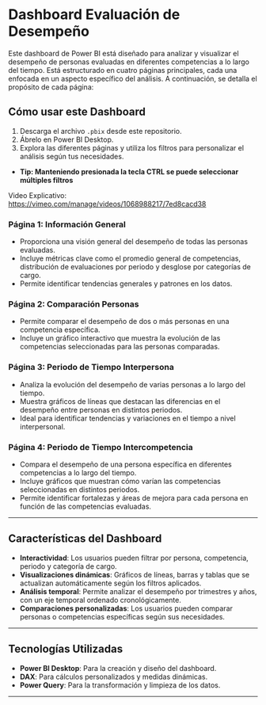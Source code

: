 # Dashboard Evaluación de Desempeño

Este dashboard de Power BI está diseñado para analizar y visualizar el desempeño de personas evaluadas en diferentes competencias a lo largo del tiempo. Está estructurado en cuatro páginas principales, cada una enfocada en un aspecto específico del análisis. A continuación, se detalla el propósito de cada página:

## **Cómo usar este Dashboard**

1. Descarga el archivo `.pbix` desde este repositorio.
2. Ábrelo en Power BI Desktop.
3. Explora las diferentes páginas y utiliza los filtros para personalizar el análisis según tus necesidades.
- **Tip: Manteniendo presionada la tecla CTRL se puede seleccionar múltiples filtros**

Video Explicativo: https://vimeo.com/manage/videos/1068988217/7ed8cacd38

### **Página 1: Información General**

- Proporciona una visión general del desempeño de todas las personas evaluadas.
- Incluye métricas clave como el promedio general de competencias, distribución de evaluaciones por periodo y desglose por categorías de cargo.
- Permite identificar tendencias generales y patrones en los datos.

### **Página 2: Comparación Personas**

- Permite comparar el desempeño de dos o más personas en una competencia específica.
- Incluye un gráfico interactivo que muestra la evolución de las competencias seleccionadas para las personas comparadas.

### **Página 3: Periodo de Tiempo Interpersona**

- Analiza la evolución del desempeño de varias personas a lo largo del tiempo.
- Muestra gráficos de líneas que destacan las diferencias en el desempeño entre personas en distintos periodos.
- Ideal para identificar tendencias y variaciones en el tiempo a nivel interpersonal.

### **Página 4: Periodo de Tiempo Intercompetencia**

- Compara el desempeño de una persona específica en diferentes competencias a lo largo del tiempo.
- Incluye gráficos que muestran cómo varían las competencias seleccionadas en distintos periodos.
- Permite identificar fortalezas y áreas de mejora para cada persona en función de las competencias evaluadas.

---

## **Características del Dashboard**

- **Interactividad**: Los usuarios pueden filtrar por persona, competencia, periodo y categoría de cargo.
- **Visualizaciones dinámicas**: Gráficos de líneas, barras y tablas que se actualizan automáticamente según los filtros aplicados.
- **Análisis temporal**: Permite analizar el desempeño por trimestres y años, con un eje temporal ordenado cronológicamente.
- **Comparaciones personalizadas**: Los usuarios pueden comparar personas o competencias específicas según sus necesidades.

---

## **Tecnologías Utilizadas**

- **Power BI Desktop**: Para la creación y diseño del dashboard.
- **DAX**: Para cálculos personalizados y medidas dinámicas.
- **Power Query**: Para la transformación y limpieza de los datos.

---